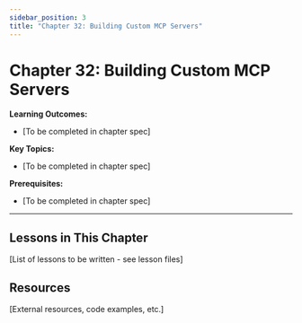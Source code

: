```yaml
---
sidebar_position: 3
title: "Chapter 32: Building Custom MCP Servers"
---
```


# Chapter 32: Building Custom MCP Servers

**Learning Outcomes:**
- [To be completed in chapter spec]

**Key Topics:**
- [To be completed in chapter spec]

**Prerequisites:**
- [To be completed in chapter spec]

---

## Lessons in This Chapter

[List of lessons to be written - see lesson files]

## Resources

[External resources, code examples, etc.]
